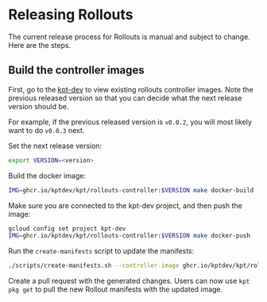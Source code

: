 # Releasing Rollouts

The current release process for Rollouts is manual and subject to change. Here are the steps.

## Build the controller images

First, go to the [kpt-dev](https://console.cloud.google.com/gcr/images/kpt-dev/global/rollouts-controller?project=kpt-dev) to view existing rollouts controller images. Note the previous released version so that
you can decide what the next release version should be.

For example, if the previous released version is `v0.0.2`, you will most likely want to do `v0.0.3` next.

Set the next release version:
```sh
export VERSION=<version>
```

Build the docker image:
```sh
IMG=ghcr.io/kptdev/kpt/rollouts-controller:$VERSION make docker-build
```

Make sure you are connected to the kpt-dev project, and then push the image:
```sh
gcloud config set project kpt-dev
IMG=ghcr.io/kptdev/kpt/rollouts-controller:$VERSION make docker-push
```

Run the `create-manifests` script to update the manifests:

```sh
./scripts/create-manifests.sh --controller-image ghcr.io/kptdev/kpt/rollouts-controller:$VERSION
```

Create a pull request with the generated changes. Users can now use `kpt pkg get` to pull the
new Rollout manifests with the updated image.
